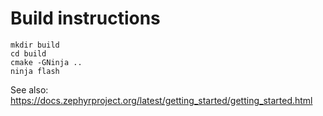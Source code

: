 # Build instructions

	mkdir build
	cd build
	cmake -GNinja ..
	ninja flash

See also: https://docs.zephyrproject.org/latest/getting_started/getting_started.html
